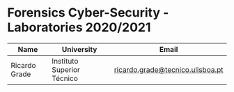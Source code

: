 # Forensics Cyber-Security - Laboratories 2020/2021

| Name | University | Email |
| ---- | ---- | ---- |
| Ricardo Grade | Instituto Superior Técnico | ricardo.grade@tecnico.ulisboa.pt |
